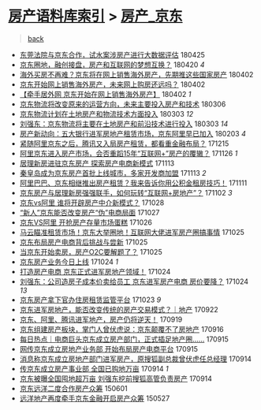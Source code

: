 [房产语料库索引](../../README.md)  > [房产_京东](房产_京东.md)
====
> [back](../README.md)

- [东莞法院与京东合作，试水案涉房产进行大数据评估](http://jkwz.applinzi.com/ittc/7095837603368797194.html#%E4%B8%9C%E8%8E%9E%E6%B3%95%E9%99%A2%E4%B8%8E%E4%BA%AC%E4%B8%9C%E5%90%88%E4%BD%9C%EF%BC%8C%E8%AF%95%E6%B0%B4%E6%A1%88%E6%B6%89%E6%88%BF%E4%BA%A7%E8%BF%9B%E8%A1%8C%E5%A4%A7%E6%95%B0%E6%8D%AE%E8%AF%84%E4%BC%B0) 180425  
- [京东圈地，融创接盘，房产和互联网的梦想互换？](http://jkwz.applinzi.com/ittc/7094130412345623563.html#%E4%BA%AC%E4%B8%9C%E5%9C%88%E5%9C%B0%EF%BC%8C%E8%9E%8D%E5%88%9B%E6%8E%A5%E7%9B%98%EF%BC%8C%E6%88%BF%E4%BA%A7%E5%92%8C%E4%BA%92%E8%81%94%E7%BD%91%E7%9A%84%E6%A2%A6%E6%83%B3%E4%BA%92%E6%8D%A2%EF%BC%9F) 180420 *4* 
- [海外买房不再难？京东将在网上销售海外房产，先期推这些国家房产](http://jkwz.applinzi.com/ittc/7087674067358581766.html#%E6%B5%B7%E5%A4%96%E4%B9%B0%E6%88%BF%E4%B8%8D%E5%86%8D%E9%9A%BE%EF%BC%9F%E4%BA%AC%E4%B8%9C%E5%B0%86%E5%9C%A8%E7%BD%91%E4%B8%8A%E9%94%80%E5%94%AE%E6%B5%B7%E5%A4%96%E6%88%BF%E4%BA%A7%EF%BC%8C%E5%85%88%E6%9C%9F%E6%8E%A8%E8%BF%99%E4%BA%9B%E5%9B%BD%E5%AE%B6%E6%88%BF%E4%BA%A7) 180402  
- [京东开始网上销售海外房产，未来网上购房还远吗？](http://jkwz.applinzi.com/ittc/7087464039284474897.html#%E4%BA%AC%E4%B8%9C%E5%BC%80%E5%A7%8B%E7%BD%91%E4%B8%8A%E9%94%80%E5%94%AE%E6%B5%B7%E5%A4%96%E6%88%BF%E4%BA%A7%EF%BC%8C%E6%9C%AA%E6%9D%A5%E7%BD%91%E4%B8%8A%E8%B4%AD%E6%88%BF%E8%BF%98%E8%BF%9C%E5%90%97%EF%BC%9F) 180402  
- [【牵手居外网 京东开始在网上销售海外房产】](http://jkwz.applinzi.com/ittc/7087377296329802762.html#%E3%80%90%E7%89%B5%E6%89%8B%E5%B1%85%E5%A4%96%E7%BD%91+%E4%BA%AC%E4%B8%9C%E5%BC%80%E5%A7%8B%E5%9C%A8%E7%BD%91%E4%B8%8A%E9%94%80%E5%94%AE%E6%B5%B7%E5%A4%96%E6%88%BF%E4%BA%A7%E3%80%91) 180402 *1* 
- [京东物流将改变原来的运营方向，未来主要投入房产和技术](http://jkwz.applinzi.com/ittc/7077287493693342726.html#%E4%BA%AC%E4%B8%9C%E7%89%A9%E6%B5%81%E5%B0%86%E6%94%B9%E5%8F%98%E5%8E%9F%E6%9D%A5%E7%9A%84%E8%BF%90%E8%90%A5%E6%96%B9%E5%90%91%EF%BC%8C%E6%9C%AA%E6%9D%A5%E4%B8%BB%E8%A6%81%E6%8A%95%E5%85%A5%E6%88%BF%E4%BA%A7%E5%92%8C%E6%8A%80%E6%9C%AF) 180306  
- [京东物流计划在土地房产和物流技术方面投入](http://jkwz.applinzi.com/ittc/7076303472591111175.html#%E4%BA%AC%E4%B8%9C%E7%89%A9%E6%B5%81%E8%AE%A1%E5%88%92%E5%9C%A8%E5%9C%9F%E5%9C%B0%E6%88%BF%E4%BA%A7%E5%92%8C%E7%89%A9%E6%B5%81%E6%8A%80%E6%9C%AF%E6%96%B9%E9%9D%A2%E6%8A%95%E5%85%A5) 180303 *12* 
- [刘强东：京东物流将主要在土地房产和前沿技术进行投入](http://jkwz.applinzi.com/ittc/7076201306908001287.html#%E5%88%98%E5%BC%BA%E4%B8%9C%EF%BC%9A%E4%BA%AC%E4%B8%9C%E7%89%A9%E6%B5%81%E5%B0%86%E4%B8%BB%E8%A6%81%E5%9C%A8%E5%9C%9F%E5%9C%B0%E6%88%BF%E4%BA%A7%E5%92%8C%E5%89%8D%E6%B2%BF%E6%8A%80%E6%9C%AF%E8%BF%9B%E8%A1%8C%E6%8A%95%E5%85%A5) 180303 *14* 
- [房产新动向：五大银行进军房地产租赁市场，京东阿里早已加入](http://jkwz.applinzi.com/ittc/7065902654494868487.html#%E6%88%BF%E4%BA%A7%E6%96%B0%E5%8A%A8%E5%90%91%EF%BC%9A%E4%BA%94%E5%A4%A7%E9%93%B6%E8%A1%8C%E8%BF%9B%E5%86%9B%E6%88%BF%E5%9C%B0%E4%BA%A7%E7%A7%9F%E8%B5%81%E5%B8%82%E5%9C%BA%EF%BC%8C%E4%BA%AC%E4%B8%9C%E9%98%BF%E9%87%8C%E6%97%A9%E5%B7%B2%E5%8A%A0%E5%85%A5) 180203 *4* 
- [紧随阿里京东之后，腾讯又入局房产租赁，都看重金融布局？](http://jkwz.applinzi.com/ittc/7047383120360244241.html#%E7%B4%A7%E9%9A%8F%E9%98%BF%E9%87%8C%E4%BA%AC%E4%B8%9C%E4%B9%8B%E5%90%8E%EF%BC%8C%E8%85%BE%E8%AE%AF%E5%8F%88%E5%85%A5%E5%B1%80%E6%88%BF%E4%BA%A7%E7%A7%9F%E8%B5%81%EF%BC%8C%E9%83%BD%E7%9C%8B%E9%87%8D%E9%87%91%E8%9E%8D%E5%B8%83%E5%B1%80%EF%BC%9F) 171215  
- [阿里京东进入房产市场，会否重蹈15年“互联网+”房产的覆辙？](http://jkwz.applinzi.com/ittc/7040363643718337553.html#%E9%98%BF%E9%87%8C%E4%BA%AC%E4%B8%9C%E8%BF%9B%E5%85%A5%E6%88%BF%E4%BA%A7%E5%B8%82%E5%9C%BA%EF%BC%8C%E4%BC%9A%E5%90%A6%E9%87%8D%E8%B9%8815%E5%B9%B4%E2%80%9C%E4%BA%92%E8%81%94%E7%BD%91%2B%E2%80%9D%E6%88%BF%E4%BA%A7%E7%9A%84%E8%A6%86%E8%BE%99%EF%BC%9F) 171126 *1* 
- [居理新房进驻京东房产 探索房产电商新模式](http://jkwz.applinzi.com/ittc/7035442131022382096.html#%E5%B1%85%E7%90%86%E6%96%B0%E6%88%BF%E8%BF%9B%E9%A9%BB%E4%BA%AC%E4%B8%9C%E6%88%BF%E4%BA%A7+%E6%8E%A2%E7%B4%A2%E6%88%BF%E4%BA%A7%E7%94%B5%E5%95%86%E6%96%B0%E6%A8%A1%E5%BC%8F) 171113  
- [秦皇岛成为京东房产首批上线城市，多家开发商加盟](http://jkwz.applinzi.com/ittc/7035433666455536656.html#%E7%A7%A6%E7%9A%87%E5%B2%9B%E6%88%90%E4%B8%BA%E4%BA%AC%E4%B8%9C%E6%88%BF%E4%BA%A7%E9%A6%96%E6%89%B9%E4%B8%8A%E7%BA%BF%E5%9F%8E%E5%B8%82%EF%BC%8C%E5%A4%9A%E5%AE%B6%E5%BC%80%E5%8F%91%E5%95%86%E5%8A%A0%E7%9B%9F) 171113 *2* 
- [阿里巴巴、京东相继推出房产租赁？我来告诉你用公积金租房技巧！](http://jkwz.applinzi.com/ittc/7034835874267792401.html#%E9%98%BF%E9%87%8C%E5%B7%B4%E5%B7%B4%E3%80%81%E4%BA%AC%E4%B8%9C%E7%9B%B8%E7%BB%A7%E6%8E%A8%E5%87%BA%E6%88%BF%E4%BA%A7%E7%A7%9F%E8%B5%81%EF%BC%9F%E6%88%91%E6%9D%A5%E5%91%8A%E8%AF%89%E4%BD%A0%E7%94%A8%E5%85%AC%E7%A7%AF%E9%87%91%E7%A7%9F%E6%88%BF%E6%8A%80%E5%B7%A7%EF%BC%81) 171111  
- [京东房产与居理新房强强联手，如何玩转“互联网+房地产”？](http://jkwz.applinzi.com/ittc/7031339063993435152.html#%E4%BA%AC%E4%B8%9C%E6%88%BF%E4%BA%A7%E4%B8%8E%E5%B1%85%E7%90%86%E6%96%B0%E6%88%BF%E5%BC%BA%E5%BC%BA%E8%81%94%E6%89%8B%EF%BC%8C%E5%A6%82%E4%BD%95%E7%8E%A9%E8%BD%AC%E2%80%9C%E4%BA%92%E8%81%94%E7%BD%91%2B%E6%88%BF%E5%9C%B0%E4%BA%A7%E2%80%9D%EF%BC%9F) 171102 *3* 
- [京东vs阿里 谁将开辟房产中介新模式？](http://jkwz.applinzi.com/ittc/7029476919513449489.html#%E4%BA%AC%E4%B8%9Cvs%E9%98%BF%E9%87%8C+%E8%B0%81%E5%B0%86%E5%BC%80%E8%BE%9F%E6%88%BF%E4%BA%A7%E4%B8%AD%E4%BB%8B%E6%96%B0%E6%A8%A1%E5%BC%8F%EF%BC%9F) 171028  
- [“新人”京东能否改变房产“伪”电商局面](http://jkwz.applinzi.com/ittc/7029178832807003153.html#%E2%80%9C%E6%96%B0%E4%BA%BA%E2%80%9D%E4%BA%AC%E4%B8%9C%E8%83%BD%E5%90%A6%E6%94%B9%E5%8F%98%E6%88%BF%E4%BA%A7%E2%80%9C%E4%BC%AA%E2%80%9D%E7%94%B5%E5%95%86%E5%B1%80%E9%9D%A2) 171027  
- [京东VS阿里 开抢房产存量市场蛋糕](http://jkwz.applinzi.com/ittc/7028800908547326992.html#%E4%BA%AC%E4%B8%9CVS%E9%98%BF%E9%87%8C+%E5%BC%80%E6%8A%A2%E6%88%BF%E4%BA%A7%E5%AD%98%E9%87%8F%E5%B8%82%E5%9C%BA%E8%9B%8B%E7%B3%95) 171026  
- [马云瞄准租赁市场！京东大举圈地！互联网大佬进军房产圈搞事情](http://jkwz.applinzi.com/ittc/7028419889738548240.html#%E9%A9%AC%E4%BA%91%E7%9E%84%E5%87%86%E7%A7%9F%E8%B5%81%E5%B8%82%E5%9C%BA%EF%BC%81%E4%BA%AC%E4%B8%9C%E5%A4%A7%E4%B8%BE%E5%9C%88%E5%9C%B0%EF%BC%81%E4%BA%92%E8%81%94%E7%BD%91%E5%A4%A7%E4%BD%AC%E8%BF%9B%E5%86%9B%E6%88%BF%E4%BA%A7%E5%9C%88%E6%90%9E%E4%BA%8B%E6%83%85) 171025  
- [京东布局房产电商背后挑战与尝新](http://jkwz.applinzi.com/ittc/7028407851490477072.html#%E4%BA%AC%E4%B8%9C%E5%B8%83%E5%B1%80%E6%88%BF%E4%BA%A7%E7%94%B5%E5%95%86%E8%83%8C%E5%90%8E%E6%8C%91%E6%88%98%E4%B8%8E%E5%B0%9D%E6%96%B0) 171025  
- [当京东开始卖房，房产O2C要解题了？](http://jkwz.applinzi.com/ittc/7028339447194715153.html#%E5%BD%93%E4%BA%AC%E4%B8%9C%E5%BC%80%E5%A7%8B%E5%8D%96%E6%88%BF%EF%BC%8C%E6%88%BF%E4%BA%A7O2C%E8%A6%81%E8%A7%A3%E9%A2%98%E4%BA%86%EF%BC%9F) 171025  
- [京东房产业务今日上线](http://jkwz.applinzi.com/ittc/7028101990813533200.html#%E4%BA%AC%E4%B8%9C%E6%88%BF%E4%BA%A7%E4%B8%9A%E5%8A%A1%E4%BB%8A%E6%97%A5%E4%B8%8A%E7%BA%BF) 171024 *1* 
- [打造房产电商 京东正式进军房地产领域！](http://jkwz.applinzi.com/ittc/7028121249644020752.html#%E6%89%93%E9%80%A0%E6%88%BF%E4%BA%A7%E7%94%B5%E5%95%86+%E4%BA%AC%E4%B8%9C%E6%AD%A3%E5%BC%8F%E8%BF%9B%E5%86%9B%E6%88%BF%E5%9C%B0%E4%BA%A7%E9%A2%86%E5%9F%9F%EF%BC%81) 171024  
- [刘强东：公司造房子成本价卖给员工 京东进军房产电商 房价要降？](http://jkwz.applinzi.com/ittc/7028112934314705936.html#%E5%88%98%E5%BC%BA%E4%B8%9C%EF%BC%9A%E5%85%AC%E5%8F%B8%E9%80%A0%E6%88%BF%E5%AD%90%E6%88%90%E6%9C%AC%E4%BB%B7%E5%8D%96%E7%BB%99%E5%91%98%E5%B7%A5+%E4%BA%AC%E4%B8%9C%E8%BF%9B%E5%86%9B%E6%88%BF%E4%BA%A7%E7%94%B5%E5%95%86+%E6%88%BF%E4%BB%B7%E8%A6%81%E9%99%8D%EF%BC%9F) 171024 *13* 
- [京东房产拿下官办住房租赁监管平台](http://jkwz.applinzi.com/ittc/7027711923188139024.html#%E4%BA%AC%E4%B8%9C%E6%88%BF%E4%BA%A7%E6%8B%BF%E4%B8%8B%E5%AE%98%E5%8A%9E%E4%BD%8F%E6%88%BF%E7%A7%9F%E8%B5%81%E7%9B%91%E7%AE%A1%E5%B9%B3%E5%8F%B0) 171023 *9* 
- [京东进军房地产，能否改变传统的房产交易模式？｜地产](http://jkwz.applinzi.com/ittc/7016102334004986896.html#%E4%BA%AC%E4%B8%9C%E8%BF%9B%E5%86%9B%E6%88%BF%E5%9C%B0%E4%BA%A7%EF%BC%8C%E8%83%BD%E5%90%A6%E6%94%B9%E5%8F%98%E4%BC%A0%E7%BB%9F%E7%9A%84%E6%88%BF%E4%BA%A7%E4%BA%A4%E6%98%93%E6%A8%A1%E5%BC%8F%EF%BC%9F%EF%BD%9C%E5%9C%B0%E4%BA%A7) 170922  
- [京东、阿里、腾讯进军地产，房产仍将逆天！](http://jkwz.applinzi.com/ittc/7015055568010740752.html#%E4%BA%AC%E4%B8%9C%E3%80%81%E9%98%BF%E9%87%8C%E3%80%81%E8%85%BE%E8%AE%AF%E8%BF%9B%E5%86%9B%E5%9C%B0%E4%BA%A7%EF%BC%8C%E6%88%BF%E4%BA%A7%E4%BB%8D%E5%B0%86%E9%80%86%E5%A4%A9%EF%BC%81) 170919  
- [京东组建房产板块，掌门人曾伏虎说：京东颠覆不了房地产](http://jkwz.applinzi.com/ittc/7014002839586866192.html#%E4%BA%AC%E4%B8%9C%E7%BB%84%E5%BB%BA%E6%88%BF%E4%BA%A7%E6%9D%BF%E5%9D%97%EF%BC%8C%E6%8E%8C%E9%97%A8%E4%BA%BA%E6%9B%BE%E4%BC%8F%E8%99%8E%E8%AF%B4%EF%BC%9A%E4%BA%AC%E4%B8%9C%E9%A2%A0%E8%A6%86%E4%B8%8D%E4%BA%86%E6%88%BF%E5%9C%B0%E4%BA%A7) 170916  
- [每日热点｜电商巨头京东成立房产部门，正式插足地产圈……](http://jkwz.applinzi.com/ittc/7013488759159653137.html#%E6%AF%8F%E6%97%A5%E7%83%AD%E7%82%B9%EF%BD%9C%E7%94%B5%E5%95%86%E5%B7%A8%E5%A4%B4%E4%BA%AC%E4%B8%9C%E6%88%90%E7%AB%8B%E6%88%BF%E4%BA%A7%E9%83%A8%E9%97%A8%EF%BC%8C%E6%AD%A3%E5%BC%8F%E6%8F%92%E8%B6%B3%E5%9C%B0%E4%BA%A7%E5%9C%88%E2%80%A6%E2%80%A6) 170915  
- [网传京东成立房地产业务部 开始布局房产电商平台](http://jkwz.applinzi.com/ittc/7013482025775006737.html#%E7%BD%91%E4%BC%A0%E4%BA%AC%E4%B8%9C%E6%88%90%E7%AB%8B%E6%88%BF%E5%9C%B0%E4%BA%A7%E4%B8%9A%E5%8A%A1%E9%83%A8+%E5%BC%80%E5%A7%8B%E5%B8%83%E5%B1%80%E6%88%BF%E4%BA%A7%E7%94%B5%E5%95%86%E5%B9%B3%E5%8F%B0) 170915  
- [消息称京东成立房地产部门进军房产，原搜狐副总裁曾伏虎任总经理](http://jkwz.applinzi.com/ittc/7013248418921841680.html#%E6%B6%88%E6%81%AF%E7%A7%B0%E4%BA%AC%E4%B8%9C%E6%88%90%E7%AB%8B%E6%88%BF%E5%9C%B0%E4%BA%A7%E9%83%A8%E9%97%A8%E8%BF%9B%E5%86%9B%E6%88%BF%E4%BA%A7%EF%BC%8C%E5%8E%9F%E6%90%9C%E7%8B%90%E5%89%AF%E6%80%BB%E8%A3%81%E6%9B%BE%E4%BC%8F%E8%99%8E%E4%BB%BB%E6%80%BB%E7%BB%8F%E7%90%86) 170914  
- [传京东成立房产事业部 全国已购地万亩](http://jkwz.applinzi.com/ittc/7013190219980080144.html#%E4%BC%A0%E4%BA%AC%E4%B8%9C%E6%88%90%E7%AB%8B%E6%88%BF%E4%BA%A7%E4%BA%8B%E4%B8%9A%E9%83%A8+%E5%85%A8%E5%9B%BD%E5%B7%B2%E8%B4%AD%E5%9C%B0%E4%B8%87%E4%BA%A9) 170914 *1* 
- [京东被曝全国囤地超万亩 刘强东挖前搜狐高管负责房产](http://jkwz.applinzi.com/ittc/7013175789238092817.html#%E4%BA%AC%E4%B8%9C%E8%A2%AB%E6%9B%9D%E5%85%A8%E5%9B%BD%E5%9B%A4%E5%9C%B0%E8%B6%85%E4%B8%87%E4%BA%A9+%E5%88%98%E5%BC%BA%E4%B8%9C%E6%8C%96%E5%89%8D%E6%90%9C%E7%8B%90%E9%AB%98%E7%AE%A1%E8%B4%9F%E8%B4%A3%E6%88%BF%E4%BA%A7) 170914  
- [京东远洋二度合作房产众筹](http://jkwz.applinzi.com/ittc/547650611417807198.html#%E4%BA%AC%E4%B8%9C%E8%BF%9C%E6%B4%8B%E4%BA%8C%E5%BA%A6%E5%90%88%E4%BD%9C%E6%88%BF%E4%BA%A7%E4%BC%97%E7%AD%B9) 150601  
- [远洋地产再度牵手京东金融开启房产众筹](http://jkwz.applinzi.com/ittc/547650611414711088.html#%E8%BF%9C%E6%B4%8B%E5%9C%B0%E4%BA%A7%E5%86%8D%E5%BA%A6%E7%89%B5%E6%89%8B%E4%BA%AC%E4%B8%9C%E9%87%91%E8%9E%8D%E5%BC%80%E5%90%AF%E6%88%BF%E4%BA%A7%E4%BC%97%E7%AD%B9) 150527  
